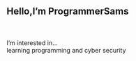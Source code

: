 
 
<h2>Hello,I’m ProgrammerSams</h2> <br>
 <br>I’m interested in... <br>learning programming and cyber security<br> 
 
 </body>
 

<!--
